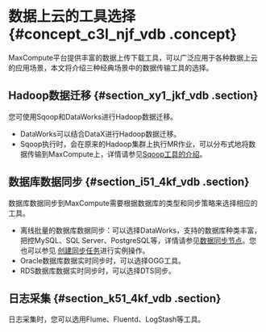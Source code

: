 # 数据上云的工具选择 {#concept_c3l_njf_vdb .concept}

MaxCompute平台提供丰富的数据上传下载工具，可以广泛应用于各种数据上云的应用场景，本文将介绍三种经典场景中的数据传输工具的选择。

## Hadoop数据迁移 {#section_xy1_jkf_vdb .section}

您可使用Sqoop和DataWorks进行Hadoop数据迁移。

-   DataWorks可以结合DataX进行Hadoop数据迁移。
-   Sqoop执行时，会在原来的Hadoop集群上执行MR作业，可以分布式地将数据传输到MaxCompute上，详情请参见[Sqoop工具的介绍](http://sqoop.apache.org/)。

## 数据库数据同步 {#section_i51_4kf_vdb .section}

数据库数据同步到MaxCompute需要根据数据库的类型和同步策略来选择相应的工具。

-   离线批量的数据库数据同步：可以选择DataWorks，支持的数据库种类丰富，把控MySQL、SQL Server、PostgreSQL等，详情请参见[数据同步节点](../../../../intl.zh-CN/使用指南/数据开发/节点类型/数据同步节点.md#)。您也可以参见 [创建同步任务](https://www.alibabacloud.com/help/doc-detail/30269.htm)进行实例操作。
-   Oracle数据库数据实时同步时，可以选择OGG工具。
-   RDS数据库数据实时同步时，可以选择DTS同步。

## 日志采集 {#section_k51_4kf_vdb .section}

日志采集时，您可以选用Flume、Fluentd、LogStash等工具。

